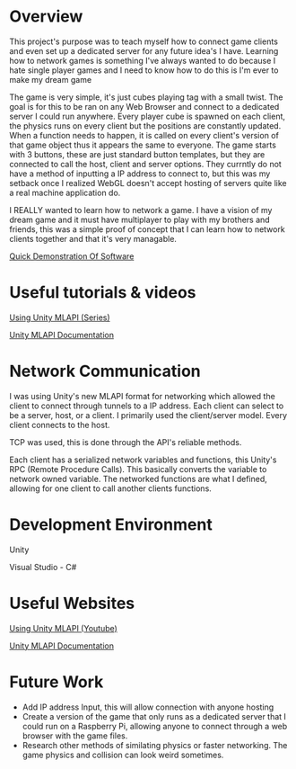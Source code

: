 # Overview

This project's purpose was to teach myself how to connect game clients and even set up a dedicated server for any future idea's I have.
Learning how to network games is something I've always wanted to do because I hate single player games and I need to know how to do this is I'm ever to make my dream game

The game is very simple, it's just cubes playing tag with a small twist. The goal is for this to be ran on any Web Browser and connect to a dedicated server I could run anywhere. Every player cube is spawned on each client, the physics runs on every client but the positions are constantly updated.  When a function needs to happen, it is called on every client's version of that game object thus it appears the same to everyone. The game starts with 3 buttons, these are just standard button templates, but they are connected to call the host, client and server options. They currntly do not have a method of inputting a IP address to connect to, but this was my setback once I realized WebGL doesn't accept hosting of servers quite like a real machine application do.

I REALLY wanted to learn how to network a game. I have a vision of my dream game and it must have multiplayer to play with my brothers and friends, this was a simple proof of concept that I can learn how to network clients together and that it's very managable.

[Quick Demonstration Of Software](https://youtu.be/9gI1GtWZBRg)

# Useful tutorials & videos

[Using Unity MLAPI (Series)](https://www.youtube.com/watch?v=qJMXv5J4wf4&list=PLbxeTux6kwSAseRmJeCyvkANHsI16PoM6&index=1)

[Unity MLAPI Documentation](https://docs-multiplayer.unity3d.com/docs/getting-started/about/index.html)

# Network Communication

I was using Unity's new MLAPI format for networking which allowed the client to connect through tunnels to a IP address. Each client can select to be a server, host, or a client. I primarily used the client/server model. Every client connects to the host.

TCP was used, this is done through the API's reliable methods. 

Each client has a serialized network variables and functions, this Unity's RPC (Remote Procedure Calls). This basically converts the variable to network owned variable. The networked functions are what I defined, allowing for one client to call another clients functions.

# Development Environment

Unity

Visual Studio - C#

# Useful Websites

[Using Unity MLAPI (Youtube)](https://www.youtube.com/watch?v=qJMXv5J4wf4&list=PLbxeTux6kwSAseRmJeCyvkANHsI16PoM6&index=1)

[Unity MLAPI Documentation](https://docs-multiplayer.unity3d.com/docs/getting-started/about/index.html)

# Future Work

* Add IP address Input, this will allow connection with anyone hosting
* Create a version of the game that only runs as a dedicated server that I could run on a Raspberry Pi, allowing anyone to connect through a web browser with the game files.
* Research other methods of similating physics or faster networking. The game physics and collision can look weird sometimes.
